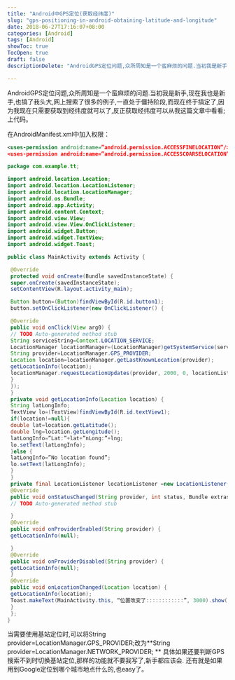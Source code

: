 ```yaml
---
title: "Android中GPS定位(获取经纬度)"
slug: "gps-positioning-in-android-obtaining-latitude-and-longitude"
date: 2018-06-27T17:16:07+08:00
categories: [Android]
tags: [Android]
showToc: true
TocOpen: true
draft: false
descriptionDelete: "AndroidGPS定位问题,众所周知是一个蛮麻烦的问题.当初我是新手,现在我也是新手,也搞了我头大,网上搜索了很多的例子,一直处于僵持阶段"

---
```

                
AndroidGPS定位问题,众所周知是一个蛮麻烦的问题.当初我是新手,现在我也是新手,也搞了我头大,网上搜索了很多的例子,一直处于僵持阶段,而现在终于搞定了,因为我现在只需要获取到经纬度就可以了,反正获取经纬度可以从我这篇文章中看看;上代码。

在AndroidManifest.xml中加入权限：
```xml
<uses-permission android:name=”android.permission.ACCESSFINELOCATION”/>
<uses-permission android:name=”android.permission.ACCESSCOARSELOCATION”/>
```
 


<!--more-->


```java
package com.example.tt;

import android.location.Location;
import android.location.LocationListener;
import android.location.LocationManager;
import android.os.Bundle;
import android.app.Activity;
import android.content.Context;
import android.view.View;
import android.view.View.OnClickListener;
import android.widget.Button;
import android.widget.TextView;
import android.widget.Toast;

public class MainActivity extends Activity {

 @Override
 protected void onCreate(Bundle savedInstanceState) {
 super.onCreate(savedInstanceState);
 setContentView(R.layout.activity_main);

 Button button=(Button)findViewById(R.id.button1);
 button.setOnClickListener(new OnClickListener() {

 @Override
 public void onClick(View arg0) {
 // TODO Auto-generated method stub
 String serviceString=Context.LOCATION_SERVICE;
 LocationManager locationManager=(LocationManager)getSystemService(serviceString);
 String provider=LocationManager.GPS_PROVIDER;
 Location location=locationManager.getLastKnownLocation(provider);
 getLocationInfo(location);
 locationManager.requestLocationUpdates(provider, 2000, 0, locationListener);
 }
 });
 }
 private void getLocationInfo(Location location) {
 String latLongInfo;
 TextView lo=(TextView)findViewById(R.id.textView1);
 if(location!=null){
 double lat=location.getLatitude();
 double lng=location.getLongitude();
 latLongInfo=”Lat:”+lat+”nLong:”+lng;
 lo.setText(latLongInfo);
 }else {
 latLongInfo=”No location found”;
 lo.setText(latLongInfo);
 }
 }
 private final LocationListener locationListener =new LocationListener() {
 @Override
 public void onStatusChanged(String provider, int status, Bundle extras) {
 // TODO Auto-generated method stub

 }
 @Override
 public void onProviderEnabled(String provider) {
 getLocationInfo(null);

 }
 @Override
 public void onProviderDisabled(String provider) {
 getLocationInfo(null);
 }
 @Override
 public void onLocationChanged(Location location) {
 getLocationInfo(location);
 Toast.makeText(MainActivity.this, “位置改变了::::::::::::”, 3000).show();
 }
 };
}
```

当需要使用基站定位时,可以将String provider=LocationManager.GPS_PROVIDER;改为**String provider=LocationManager.NETWORK_PROVIDER;
**
具体如果还要判断GPS搜索不到时切换基站定位,那样的功能就不要我写了,新手都应该会.
还有就是如果用到Google定位到哪个城市地点什么的,也easy了。